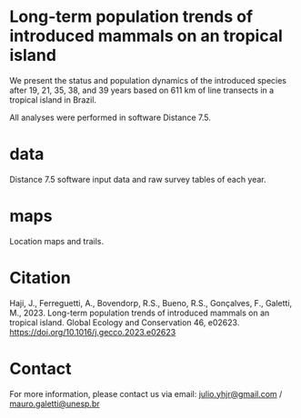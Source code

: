 # Long-term population trends of introduced mammals on an tropical island
We present the status and population dynamics of the introduced species after 19, 21, 35, 38, and 39 years based on 611 km of line transects in a tropical island in Brazil.

All analyses were performed in software Distance 7.5.

# data
Distance 7.5 software input data and raw survey tables of each year.

# maps
Location maps and trails.

# Citation
Haji, J., Ferreguetti, A., Bovendorp, R.S., Bueno, R.S., Gonçalves, F., Galetti, M., 2023. Long-term population trends of introduced mammals on an tropical island. Global Ecology and Conservation 46, e02623. https://doi.org/10.1016/j.gecco.2023.e02623

# Contact
For more information, please contact us via email: julio.yhjr@gmail.com / mauro.galetti@unesp.br
